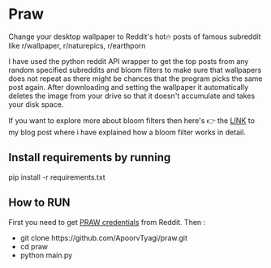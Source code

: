 # Praw
Change your desktop wallpaper to Reddit's hot🔥 posts of famous subreddit like r/wallpaper, r/naturepics, r/earthporn


I have used the python reddit API wrapper to get the top posts from any random specified subreddits and bloom filters to make sure that wallpapers does not repeat as there might be chances that the program picks the same post again. After downloading and setting the wallpaper it automatically deletes the image from your drive so that it doesn't accumulate and takes your disk space. 

If you want to explore more about bloom filters then here's 👉 the [LINK](https://apoorvtyagi133.blogspot.com/2020/05/bloom-filter.html) to my blog post where i have explained how a bloom filter works in detail.

## Install requirements by running
pip install -r requirements.txt

## How to RUN
First you need to get [PRAW credentials](https://praw.readthedocs.io/en/latest/getting_started/quick_start.html) from Reddit. Then :

<ul>
<li>git clone https://github.com/ApoorvTyagi/praw.git </li>
<li>cd praw <l/i>
<li>python main.py </li>
<ul>
